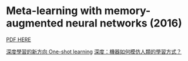 # Meta-learning with memory-augmented neural networks (2016)
[PDF HERE](https://arxiv.org/abs/1605.06065)



[深度學習的新方向 One-shot learning](http://tzuching1.weebly.com/blog/-one-shot-learning)
[深度：機器如何模仿人類的學習方式？](https://www.hksilicon.com/articles/1170358)
